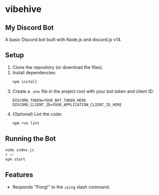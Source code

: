 # vibehive

## My Discord Bot

A basic Discord bot built with Node.js and discord.js v14.

## Setup

1.  Clone the repository (or download the files).
2.  Install dependencies:
    ```bash
    npm install
    ```
3.  Create a `.env` file in the project root with your bot token and client ID:
    ```
    DISCORD_TOKEN=YOUR_BOT_TOKEN_HERE
    DISCORD_CLIENT_ID=YOUR_APPLICATION_CLIENT_ID_HERE
    ```
4.  (Optional) Lint the code:
    ```bash
    npm run lint
    ```

## Running the Bot

```bash
node index.js
# or
npm start
```

## Features

*   Responds "Pong!" to the `/ping` slash command.